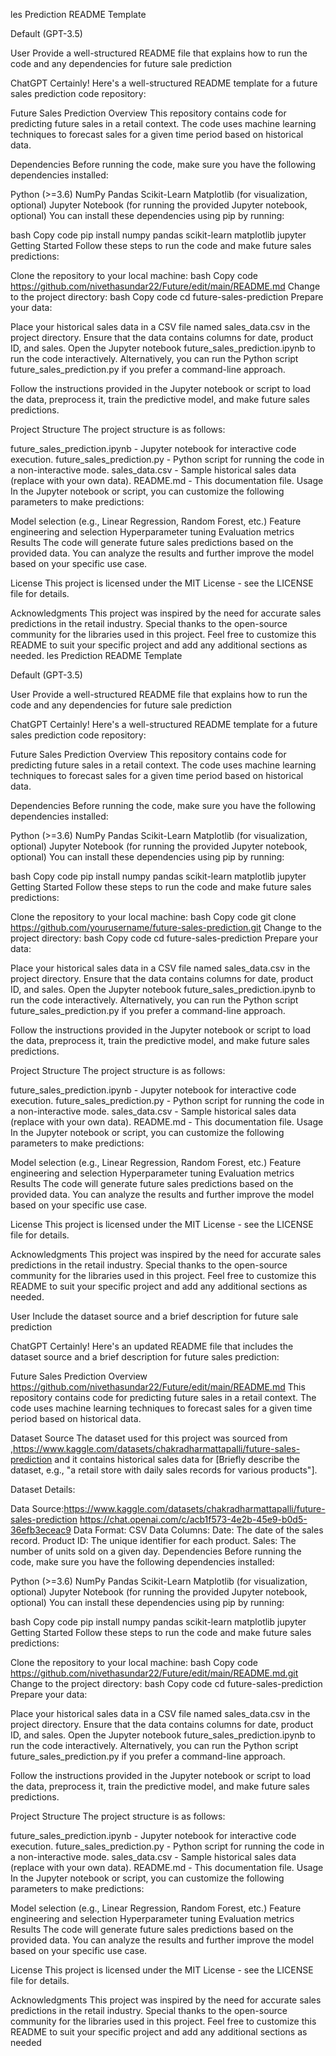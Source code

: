 les Prediction README Template

Default (GPT-3.5)

User
Provide a well-structured README file that explains how to run the code and any dependencies for future sale prediction 

ChatGPT
Certainly! Here's a well-structured README template for a future sales prediction code repository:

Future Sales Prediction
Overview
This repository contains code for predicting future sales in a retail context. The code uses machine learning techniques to forecast sales for a given time period based on historical data.

Dependencies
Before running the code, make sure you have the following dependencies installed:

Python (>=3.6)
NumPy
Pandas
Scikit-Learn
Matplotlib (for visualization, optional)
Jupyter Notebook (for running the provided Jupyter notebook, optional)
You can install these dependencies using pip by running:

bash
Copy code
pip install numpy pandas scikit-learn matplotlib jupyter
Getting Started
Follow these steps to run the code and make future sales predictions:

Clone the repository to your local machine:
bash
Copy code
https://github.com/nivethasundar22/Future/edit/main/README.md
Change to the project directory:
bash
Copy code
cd future-sales-prediction
Prepare your data:

Place your historical sales data in a CSV file named sales_data.csv in the project directory. Ensure that the data contains columns for date, product ID, and sales.
Open the Jupyter notebook future_sales_prediction.ipynb to run the code interactively. Alternatively, you can run the Python script future_sales_prediction.py if you prefer a command-line approach.

Follow the instructions provided in the Jupyter notebook or script to load the data, preprocess it, train the predictive model, and make future sales predictions.

Project Structure
The project structure is as follows:

future_sales_prediction.ipynb - Jupyter notebook for interactive code execution.
future_sales_prediction.py - Python script for running the code in a non-interactive mode.
sales_data.csv - Sample historical sales data (replace with your own data).
README.md - This documentation file.
Usage
In the Jupyter notebook or script, you can customize the following parameters to make predictions:

Model selection (e.g., Linear Regression, Random Forest, etc.)
Feature engineering and selection
Hyperparameter tuning
Evaluation metrics
Results
The code will generate future sales predictions based on the provided data. You can analyze the results and further improve the model based on your specific use case.

License
This project is licensed under the MIT License - see the LICENSE file for details.

Acknowledgments
This project was inspired by the need for accurate sales predictions in the retail industry.
Special thanks to the open-source community for the libraries used in this project.
Feel free to customize this README to suit your specific project and add any additional sections as needed.
 les Prediction README Template

Default (GPT-3.5)

User
Provide a well-structured README file that explains how to run the code and any dependencies for future sale prediction 

ChatGPT
Certainly! Here's a well-structured README template for a future sales prediction code repository:

Future Sales Prediction
Overview
This repository contains code for predicting future sales in a retail context. The code uses machine learning techniques to forecast sales for a given time period based on historical data.

Dependencies
Before running the code, make sure you have the following dependencies installed:

Python (>=3.6)
NumPy
Pandas
Scikit-Learn
Matplotlib (for visualization, optional)
Jupyter Notebook (for running the provided Jupyter notebook, optional)
You can install these dependencies using pip by running:

bash
Copy code
pip install numpy pandas scikit-learn matplotlib jupyter
Getting Started
Follow these steps to run the code and make future sales predictions:

Clone the repository to your local machine:
bash
Copy code
git clone https://github.com/yourusername/future-sales-prediction.git
Change to the project directory:
bash
Copy code
cd future-sales-prediction
Prepare your data:

Place your historical sales data in a CSV file named sales_data.csv in the project directory. Ensure that the data contains columns for date, product ID, and sales.
Open the Jupyter notebook future_sales_prediction.ipynb to run the code interactively. Alternatively, you can run the Python script future_sales_prediction.py if you prefer a command-line approach.

Follow the instructions provided in the Jupyter notebook or script to load the data, preprocess it, train the predictive model, and make future sales predictions.

Project Structure
The project structure is as follows:

future_sales_prediction.ipynb - Jupyter notebook for interactive code execution.
future_sales_prediction.py - Python script for running the code in a non-interactive mode.
sales_data.csv - Sample historical sales data (replace with your own data).
README.md - This documentation file.
Usage
In the Jupyter notebook or script, you can customize the following parameters to make predictions:

Model selection (e.g., Linear Regression, Random Forest, etc.)
Feature engineering and selection
Hyperparameter tuning
Evaluation metrics
Results
The code will generate future sales predictions based on the provided data. You can analyze the results and further improve the model based on your specific use case.

License
This project is licensed under the MIT License - see the LICENSE file for details.

Acknowledgments
This project was inspired by the need for accurate sales predictions in the retail industry.
Special thanks to the open-source community for the libraries used in this project.
Feel free to customize this README to suit your specific project and add any additional sections as needed.




User
Include the dataset source and a brief description for future sale prediction 

ChatGPT
Certainly! Here's an updated README file that includes the dataset source and a brief description for future sales prediction:

Future Sales Prediction
Overview
https://github.com/nivethasundar22/Future/edit/main/README.md
This repository contains code for predicting future sales in a retail context. The code uses machine learning techniques to forecast sales for a given time period based on historical data.

Dataset Source
The dataset used for this project was sourced from ,https://www.kaggle.com/datasets/chakradharmattapalli/future-sales-prediction and it contains historical sales data for [Briefly describe the dataset, e.g., "a retail store with daily sales records for various products"].

Dataset Details:

Data Source:https://www.kaggle.com/datasets/chakradharmattapalli/future-sales-prediction
https://chat.openai.com/c/acb1f573-4e2b-45e9-b0d5-36efb3eceac9
Data Format: CSV
Data Columns:
Date: The date of the sales record.
Product ID: The unique identifier for each product.
Sales: The number of units sold on a given day.
Dependencies
Before running the code, make sure you have the following dependencies installed:

Python (>=3.6)
NumPy
Pandas
Scikit-Learn
Matplotlib (for visualization, optional)
Jupyter Notebook (for running the provided Jupyter notebook, optional)
You can install these dependencies using pip by running:

bash
Copy code
pip install numpy pandas scikit-learn matplotlib jupyter
Getting Started
Follow these steps to run the code and make future sales predictions:

Clone the repository to your local machine:
bash
Copy code https://github.com/nivethasundar22/Future/edit/main/README.md.git
Change to the project directory:
bash
Copy code
cd future-sales-prediction
Prepare your data:

Place your historical sales data in a CSV file named sales_data.csv in the project directory. Ensure that the data contains columns for date, product ID, and sales.
Open the Jupyter notebook future_sales_prediction.ipynb to run the code interactively. Alternatively, you can run the Python script future_sales_prediction.py if you prefer a command-line approach.

Follow the instructions provided in the Jupyter notebook or script to load the data, preprocess it, train the predictive model, and make future sales predictions.

Project Structure
The project structure is as follows:

future_sales_prediction.ipynb - Jupyter notebook for interactive code execution.
future_sales_prediction.py - Python script for running the code in a non-interactive mode.
sales_data.csv - Sample historical sales data (replace with your own data).
README.md - This documentation file.
Usage
In the Jupyter notebook or script, you can customize the following parameters to make predictions:

Model selection (e.g., Linear Regression, Random Forest, etc.)
Feature engineering and selection
Hyperparameter tuning
Evaluation metrics
Results
The code will generate future sales predictions based on the provided data. You can analyze the results and further improve the model based on your specific use case.

License
This project is licensed under the MIT License - see the LICENSE file for details.

Acknowledgments
This project was inspired by the need for accurate sales predictions in the retail industry.
Special thanks to the open-source community for the libraries used in this project.
Feel free to customize this README to suit your specific project and add any additional sections as needed
